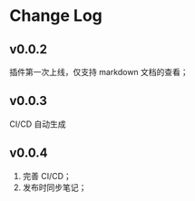 # Change Log

## v0.0.2

插件第一次上线，仅支持 markdown 文档的查看；

## v0.0.3

CI/CD 自动生成

## v0.0.4

1. 完善 CI/CD；
2. 发布时同步笔记；
